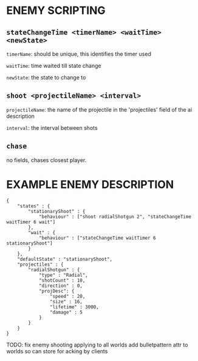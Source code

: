 # ENEMY SCRIPTING
## ```stateChangeTime <timerName> <waitTime> <newState>```

`timerName`: should be unique, this identifies the timer used

`waitTime`: time waited till state change

`newState`: the state to change to


## ```shoot <projectileName> <interval>```

`projectileName`: the name of the projectile in the 'projectiles' field of the ai description

`interval`: the interval between shots

## ```chase```

no fields, chases closest player.

# EXAMPLE ENEMY DESCRIPTION
```
{
    "states" : {
        "stationaryShoot" : {
            "behaviour" : ["shoot radialShotgun 2", "stateChangeTime waitTimer 6 wait"]
        },
        "wait" : {
            "behaviour" : ["stateChangeTime waitTimer 6 stationaryShoot"]
        }
    },
    "defaultState" : "stationaryShoot",
    "projectiles" : {
        "radialShotgun" : {
            "type" : "Radial",
            "shotCount" : 10,
            "direction" : 0,
            "projDesc": {
                "speed" : 20, 
                "size" : 16,
                "lifetime" : 3000,
                "damage" : 5
            }
        }
    }
}
```

TODO:
fix enemy shooting applying to all worlds
add bulletpattern attr to worlds so can store for acking by clients
